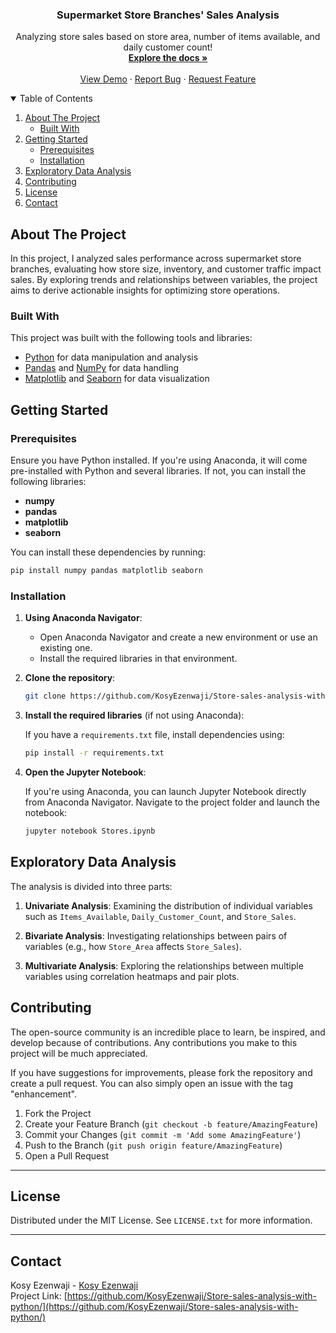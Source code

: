<div align="center">

  <h3 align="center">Supermarket Store Branches' Sales Analysis</h3>

  <p align="center">
    Analyzing store sales based on store area, number of items available, and daily customer count!
    <br />
    <a href="https://github.com/KosyEzenwaji/Store-sales-analysis-with-python/"><strong>Explore the docs »</strong></a>
    <br />
    <br />
    <a href="https://github.com/KosyEzenwaji/Store-sales-analysis-with-python/">View Demo</a>
    ·
    <a href="https://github.com/KosyEzenwaji/Store-sales-analysis-with-python/issues">Report Bug</a>
    ·
    <a href="https://github.com/KosyEzenwaji/Store-sales-analysis-with-python/issues">Request Feature</a>
  </p>
</div><!-- TABLE OF CONTENTS -->
<details open="open">
  <summary>Table of Contents</summary>
  <ol>
    <li>
      <a href="#about-the-project">About The Project</a>
      <ul>
        <li><a href="#built-with">Built With</a></li>
      </ul>
    </li>
    <li>
      <a href="#getting-started">Getting Started</a>
      <ul>
        <li><a href="#prerequisites">Prerequisites</a></li>
        <li><a href="#installation">Installation</a></li>
      </ul>
    </li>
    <li><a href="#exploratory-data-analysis">Exploratory Data Analysis</a></li>
    <li><a href="#contributing">Contributing</a></li>
    <li><a href="#license">License</a></li>
    <li><a href="#contact">Contact</a></li>
  </ol>
</details>
<!-- ABOUT THE PROJECT --> 

## About The Project

In this project, I analyzed sales performance across supermarket store branches, evaluating how store size, inventory, and customer traffic impact sales. 
By exploring trends and relationships between variables, the project aims to derive actionable insights for optimizing store operations.

### Built With

This project was built with the following tools and libraries:

- [Python](https://www.python.org) for data manipulation and analysis
- [Pandas](https://pandas.pydata.org/) and  [NumPy](https://numpy.org/) for data handling
- [Matplotlib](https://matplotlib.org/) and [Seaborn](https://seaborn.pydata.org/) for data visualization
<!-- GETTING STARTED -->
## Getting Started

### Prerequisites

Ensure you have Python installed. If you're using Anaconda, it will come pre-installed with Python and several libraries. If not, you can install the following libraries:

- **numpy**
- **pandas**
- **matplotlib**
- **seaborn**

You can install these dependencies by running:

```bash
pip install numpy pandas matplotlib seaborn
```

### Installation

1. **Using Anaconda Navigator**:
   - Open Anaconda Navigator and create a new environment or use an existing one.
   - Install the required libraries in that environment.

2. **Clone the repository**:

   ```bash
   git clone https://github.com/KosyEzenwaji/Store-sales-analysis-with-python/.git
   ```

3. **Install the required libraries** (if not using Anaconda):

   If you have a `requirements.txt` file, install dependencies using:

   ```bash
   pip install -r requirements.txt
   ```

4. **Open the Jupyter Notebook**:

   If you're using Anaconda, you can launch Jupyter Notebook directly from Anaconda Navigator. Navigate to the project folder and launch the notebook:

   ```bash
   jupyter notebook Stores.ipynb
   ```

 ## Exploratory Data Analysis

The analysis is divided into three parts:

1. **Univariate Analysis**: Examining the distribution of individual variables such as `Items_Available`, `Daily_Customer_Count`, and `Store_Sales`.
   
2. **Bivariate Analysis**: Investigating relationships between pairs of variables (e.g., how `Store_Area` affects `Store_Sales`).
   
3. **Multivariate Analysis**: Exploring the relationships between multiple variables using correlation heatmaps and pair plots.
## Contributing

The open-source community is an incredible place to learn, be inspired, and develop because of contributions. Any contributions you make to this project will be much appreciated.

If you have suggestions for improvements, please fork the repository and create a pull request. You can also simply open an issue with the tag "enhancement".

1. Fork the Project
2. Create your Feature Branch (`git checkout -b feature/AmazingFeature`)
3. Commit your Changes (`git commit -m 'Add some AmazingFeature'`)
4. Push to the Branch (`git push origin feature/AmazingFeature`)
5. Open a Pull Request

---

## License

Distributed under the MIT License. See `LICENSE.txt` for more information.

---

## Contact

Kosy Ezenwaji - [Kosy Ezenwaji](https://linkedin.com/in/kosy-ezenwaji)  
Project Link: [https://github.com/KosyEzenwaji/Store-sales-analysis-with-python/](https://github.com/KosyEzenwaji/Store-sales-analysis-with-python/)
